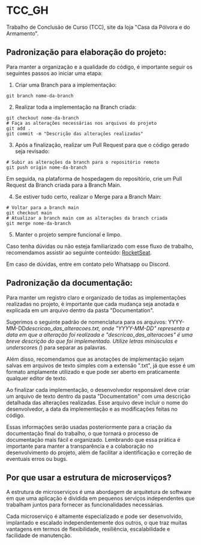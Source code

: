# TCC_GH

Trabalho de Conclusão de Curso (TCC), site da loja "Casa da Pólvora e do Armamento".

## Padronização para elaboração do projeto:

Para manter a organização e a qualidade do código, é importante seguir os seguintes passos ao iniciar uma etapa:

1. Criar uma Branch para a implementação:

```git
git branch nome-da-branch
```

2. Realizar toda a implementação na Branch criada:

```git
git checkout nome-da-branch
# Faça as alterações necessárias nos arquivos do projeto
git add .
git commit -m "Descrição das alterações realizadas"
```

3. Após a finalização, realizar um Pull Request para que o código gerado seja revisado:

```git
# Subir as alterações da branch para o repositório remoto
git push origin nome-da-branch
```

Em seguida, na plataforma de hospedagem do repositório, crie um Pull Request da Branch criada para a Branch Main.

4. Se estiver tudo certo, realizar o Merge para a Branch Main:

```git
# Voltar para a branch main
git checkout main
# Atualizar a branch main com as alterações da branch criada
git merge nome-da-branch
```

5. Manter o projeto sempre funcional e limpo.

Caso tenha dúvidas ou não esteja familiarizado com esse fluxo de trabalho, recomendamos assistir ao seguinte conteúdo: [RocketSeat](https://app.rocketseat.com.br/discover/course/github-para-times).

Em caso de dúvidas, entre em contato pelo Whatsapp ou Discord.

## Padronização da documentação:

Para manter um registro claro e organizado de todas as implementações realizadas no projeto, é importante que cada mudança seja anotada e explicada em um arquivo dentro da pasta "Documentation".

Sugerimos o seguinte padrão de nomenclatura para os arquivos: YYYY-MM-DD*descricao_das_alteracoes.txt, onde "YYYY-MM-DD" representa a data em que a alteração foi realizada e "descricao_das_alteracoes" é uma breve descrição do que foi implementado. Utilize letras minúsculas e underscores (*) para separar as palavras.

Além disso, recomendamos que as anotações de implementação sejam salvas em arquivos de texto simples com a extensão ".txt", já que esse é um formato amplamente utilizado e que pode ser aberto em praticamente qualquer editor de texto.

Ao finalizar cada implementação, o desenvolvedor responsável deve criar um arquivo de texto dentro da pasta "Documentation" com uma descrição detalhada das alterações realizadas. Esse arquivo deve incluir o nome do desenvolvedor, a data da implementação e as modificações feitas no código.

Essas informações serão usadas posteriormente para a criação da documentação final do trabalho, o que tornará o processo de documentação mais fácil e organizado. Lembrando que essa prática é importante para manter a transparência e a colaboração no desenvolvimento do projeto, além de facilitar a identificação e correção de eventuais erros ou bugs.

## Por que usar a estrutura de microserviços?

A estrutura de microserviços é uma abordagem de arquitetura de software em que uma aplicação é dividida em pequenos serviços independentes que trabalham juntos para fornecer as funcionalidades necessárias.

Cada microserviço é altamente especializado e pode ser desenvolvido, implantado e escalado independentemente dos outros, o que traz muitas vantagens em termos de flexibilidade, resiliência, escalabilidade e facilidade de manutenção.
